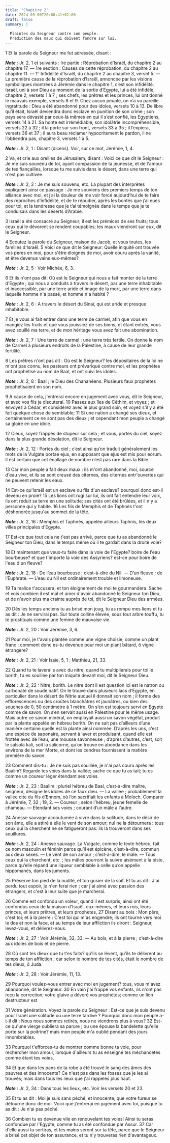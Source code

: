 ```yaml
---
title: "Chapitre 2"
date: 2024-09-06T20:00:41+02:00
draft: false
summary: |
  
  Plaintes du Seigneur contre son peuple.
  Prédiction des maux qui doivent fondre sur lui.
---
```



1 Et la parole du Seigneur me fut adressée, disant :

***Note*** :  Jr. 2, 1 et suivants : Ire partie : Réprobation d’Israël, du chapitre 2 au chapitre 17. ― 1re section : Causes de cette réprobation, du chapitre 2 au chapitre 11. ― 1° Infidélité d’Israël, du chapitre 2 au chapitre 3, verset 5. ― La première cause de la réprobation d’Israël, annoncée par les visions symboliques montrées à Jérémie dans le chapitre 1, c’est son infidélité. Israël, uni à son Dieu au moment de la sortie d’Egypte, lui a été infidèle, chapitre 2, versets 1 à 7 ; ses chefs, les prêtres et les princes, lui ont donné le mauvais exemple, versets 8 et 9. Chez aucun peuple, on n’a vu pareille ingratitude : Dieu a été abandonné pour des idoles, versets 10 à 13. De libre qu’il était, Israël deviendra donc esclave en punition de son crime ; son pays sera dévasté par ceux-là mêmes en qui il s’est confié, les Egyptiens, versets 14 à 21. Sa honte est irrémédiable, son idolâtrie incompréhensible, versets 22 à 32 ; il la porte sur son front, versets 33 à 35 ; il l’expiera, versets 36 et 37 ; il aura beau
réclamer hypocritement le pardon, il ne l’obtiendra pas, chapitre 3, versets 1 à 5.

***Note*** :  Jr. 2, 1 : Disant (dicens). Voir, sur ce mot, Jérémie, 1, 4.


2 Va, et crie aux oreilles de Jérusalem, disant : Voici ce que dit le Seigneur : Je me suis souvenu de toi, ayant compassion de ta jeunesse, et de l'amour de tes fiançailles, lorsque tu me suivis dans le désert, dans une terre qui n'est pas cultivée.

***Note*** :  Jr. 2, 2 : Je me suis souvenu, etc. La plupart des interprètes expliquent ainsi ce passage : Je me souviens des premiers temps de ton alliance avec moi, et j’ai la douleur de me voir forcé aujourd’hui de te faire des reproches d’infidélité, et de te répudier, après les bontés que j’ai eues pour toi, et la tendresse que je t’ai témoignée dans le temps que je te conduisais dans les déserts d’Arabie.


3 Israël a été consacré au Seigneur; il est les prémices de ses fruits; tous ceux qui le dévorent se rendent coupables; les maux viendront sur eux, dit le Seigneur.


4 Ecoutez la parole du Seigneur, maison de Jacob, et vous toutes, les familles d'Israël. 5 Voici ce que dit le Seigneur: Quelle iniquité ont trouvée vos pères en moi, pour s'être éloignés de moi, avoir couru après la vanité, et être devenus vains eux-mêmes?

***Note*** :  Jr. 2, 5 : Voir Michée, 6, 3.


6 Et ils n'ont pas dit: Où est le Seigneur qui nous a fait monter de la terre d'Egypte ; qui nous a conduits à travers le désert, par une terre inhabitable et inaccessible, par une terre aride et image de la mort, par une terre dans laquelle homme n'a passé, et homme n'a habité ?

***Note*** :  Jr. 2, 6 : A travers le désert du Sinaï, qui est aride et presque inhabitable.


7 Et je vous ai fait entrer dans une terre de carmel, afin que vous en mangiez les fruits et que vous jouissiez de ses biens; et étant entrés, vous avez souillé ma terre, et de mon héritage vous avez fait une abomination.

***Note*** :  Jr. 2, 7 : Une terre de carmel ; une terre très fertile. On donne le nom de Carmel à plusieurs endroits de la Palestine, à cause de leur grande fertilité.


8 Les prêtres n'ont pas dit : Où est le Seigneur? les dépositaires de la loi ne m'ont pas connu, les pasteurs ont prévariqué contre moi, et les prophètes ont prophétisé au nom de Baal, et ont suivi les idoles.

***Note*** :  Jr. 2, 8 : Baal ; le Dieu des Chananéens. Plusieurs faux prophètes prophétisaient en son nom.


9 A cause de cela, j'entrerai encore en jugement avec vous, dit le Seigneur, et avec vos fils je discuterai. 10 Passez aux îles de Céthim, et voyez ; et envoyez à Cédar, et considérez avec le plus grand soin, et voyez s'il y a été fait quelque chose de semblable; 11 Si une nation a changé ses dieux, et certainement ce ne sont pas des dieux ; et cependant mon peuple a changé sa gloire en une idole.


12 Cieux, soyez frappés de stupeur sur cela ; et vous, portes du ciel, soyez dans la plus grande désolation, dit le Seigneur.

***Note*** :  Jr. 2, 12 : Portes du ciel ; c’est ainsi qu’on traduit généralement les mots de la Vulgate portae ejus, en supposant que ejus est mis pour eorum. Il est certain que cet énallage de nombre n’est pas rare dans la Bible.

13 Car mon peuple a fait deux maux : ils m'ont abandonné, moi, source d'eau vive, et ils se sont creusé des citernes, des citernes entr'ouvertes qui ne peuvent retenir les eaux.


14 Est-ce qu'Israël est un esclave ou fils d'un esclave? pourquoi donc est-il devenu en proie? 15 Les lions ont rugi sur lui, ils ont fait entendre leur voix, ils ont réduit sa terre en une solitude; ses cités ont été brûlées, et il n'y a personne qui y habite. 16 Les fils de Memphis et de Taphnès t'ont déshonorée jusqu'au sommet de la tête.

***Note*** :  Jr. 2, 16 : Memphis et Taphnès, appelée ailleurs Taphnis, les deux villes principales d’Egypte.

17 Est-ce que tout cela ne t'est pas arrivé, parce que tu as abandonné le Seigneur ton Dieu, dans le temps même où il te gardait dans la droite voie?


18 Et maintenant que veux-tu faire dans la voie de l'Egypte? boire de l'eau bourbeuse? et que t'importe la voie des Assyriens? est-ce pour boire de l'eau d'un fleuve?

***Note*** :  Jr. 2, 18 : De l’eau bourbeuse ; c’est-à-dire du Nil. ― D’un fleuve ; de l’Euphrate. ― L’eau du Nil est ordinairement trouble et limoneuse.


19 Ta malice t'accusera, et ton éloignement de moi te gourmandera. Sache et vois combien il est mal et amer d'avoir abandonné le Seigneur ton Dieu, et de n'avoir plus ma crainte auprès de toi, dit le Seigneur Dieu des armées.


20 Dès les temps anciens tu as brisé mon joug, tu as rompu mes liens et tu as dit : Je ne servirai pas. Sur toute colline élevée, sous tout arbre touffu, tu te prostituais comme une femme de mauvaise vie.

***Note*** :  Jr. 2, 20 : Voir Jérémie, 3, 6.


21 Pour moi, je t'avais plantée comme une vigne choisie, comme un plant franc : comment donc es-tu devenue pour moi un plant bâtard, ô vigne étrangère?

***Note*** :  Jr. 2, 21 : Voir Isaïe, 5, 1 ; Matthieu, 21, 33.

22 Quand tu te laverai s avec du nitre, quand tu multiplierais pour toi le borith, tu es souillée par ton iniquité devant moi, dit le Seigneur Dieu.

***Note*** :  Jr. 2, 22 : Nitre, borith. Le nitre dont il est question ici est le natron ou carbonate de soude natif. On le trouve dans plusieurs lacs d’Egypte, en particulier dans le désert de Nitrie auquel il donnait son nom ; il forme des efflorescences ou des croûtes blanchâtres et jaunâtres, ou bien des souches de 0, 50 centimètre à 1 mètre. On s’en est toujours servi en Egypte comme de savon. On s’en servait aussi en Palestine pour le même usage. Mais outre ce savon minéral, on employait aussi un savon végétal, produit par la plante appelée en hébreu borith. On ne sait pas d’ailleurs d’une manière certaine quelle est la plante ainsi nommée. D’après les uns, c’est une espèce de saponaire, servant à laver et produisant, quand elle est frottée avec de l’eau, une mousse savonneuse ; d’après d’autres, c’est, soit le salsola kali, soit la salicorne, qu’on trouve en abondance dans les environs de la mer Morte, et dont les cendres fournissent la matière première du savon.


23 Comment dis-tu : Je ne suis pas souillée, je n'ai pas couru après les Baalim? Regarde tes voies dans la vallée; sache ce que tu as tait; tu es comme un coureur léger étendant ses voies.

***Note*** :  Jr. 2, 23 : Baalim ; pluriel hébreu de Baal, c’est-à-dire maître, seigneur, désigne les idoles de ce faux dieu. ― La vallée ; probablement la vallée dite du fils d’Ennom, où l’on sacrifiait les enfants à Moloch. Comparer à Jérémie, 7, 32 ; 19, 2. ― Coureur ; selon l’hébreu, jeune femelle de chameau. ― Etendant ses voies ; courant d’un mâle à l’autre.


24 Anesse sauvage accoutumée à vivre dans la solitude, dans le désir de son âme, elle a attiré à elle le vent de son amour; nul ne la détournera : tous ceux qui la cherchent ne se fatigueront pas: ils la trouveront dans ses souillures.

***Note*** :  Jr. 2, 24 : Anesse sauvage. La Vulgate, comme le texte hébreu, fait ce nom masculin et féminin parce qu’il est épicène, c’est-à-dire, commun aux deux sexes. ― Le vent de son amour ; c’est-à-dire, le mâle. ― Tous ceux qui la cherchent, etc. ; les mâles pourront la suivre aisément à la piste, parce qu’elle répand une liqueur semblable à celle qu’on appelle hippomanès, dans les juments.


25 Préserve ton pied de la nudité, et ton gosier de la soif. Et tu as dit : J'ai perdu tout espoir, je n'en ferai rien ; car j'ai aimé avec passion des étrangers, et c'est à leur suite que je marcherai.


26 Comme est confondu un voleur, quand il est surpris, ainsi ont été confondus ceux de la maison d'Israël, eux-mêmes, et leurs rois, leurs princes, et leurs prêtres, et leurs prophètes, 27 Disant au bois : Mon père, c'est toi; et à la pierre : C'est toi qui m'as engendré; ils ont tourné vers moi le dos et non la face, et au temps de leur affliction ils diront : Seigneur, levez-vous, et délivrez-nous.

***Note*** :  Jr. 2, 27 : Voir Jérémie, 32, 33. ― Au bois, et à la pierre ; c’est-à-dire aux idoles de bois et de pierre.


28 Où sont tes dieux que tu t'es faits? qu'ils se lèvent, qu'ils te délivrent au temps de ton affliction ; car selon le nombre de tes cités, était le nombre de tes dieux, ô Juda.

***Note*** :  Jr. 2, 28 : Voir Jérémie, 11, 13.


29 Pourquoi voulez-vous entrer avec moi en jugement? tous, vous m'avez abandonné, dit le Seigneur. 30 En vain j'ai frappé vos enfants, ils n'ont pas reçu la correction; votre glaive a dévoré vos prophètes; comme un lion destructeur est


31 Votre génération. Voyez la parole du Seigneur : Est-ce que je suis devenu pour Israël une solitude ou une terre tardive ? Pourquoi donc mon peuple a-t-il dit : Nous nous sommes retirés, nous ne viendrons plus à vous? 32 Est-ce qu'une vierge oubliera sa parure ; ou une épouse la bandelette qu'elle porte sur la poitrine? mais mon peuple m'a oublié pendant des jours innombrables.


33 Pourquoi t'efforces-tu de montrer comme bonne ta voie, pour rechercher mon amour, lorsque d'ailleurs tu as enseigné tes méchancetés comme étant tes voies,


34 Et que dans les pans de ta robe a été trouvé le sang des âmes des pauvres et des innocents? Ce n'est pas dans les fosses que je les ai trouvés; mais dans tous les lieux que j'ai rappelés plus haut.

***Note*** :  Jr. 2, 34 : Dans tous les lieux, etc. Voir les versets 20 et 23.


35 Et tu as dit : Moi je suis sans péché, et innocente; que votre fureur se détourne donc de moi. Voici que j'entrerai en jugement avec toi, puisque tu as dit : Je n'ai pas péché.


36 Combien tu es devenue vile en renouvelant tes voies! Ainsi tu seras confondue par l'Egypte, comme tu as été confondue par Assur. 37 Car d'elle aussi tu sortiras, et tes mains seront sur ta tête, parce que le Seigneur a brisé cet objet de ton assurance, et tu n'y trouveras rien d'avantageux.

